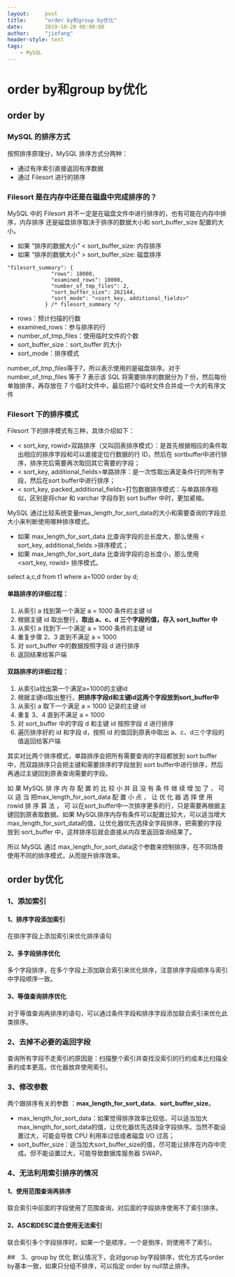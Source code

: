```yaml
---
layout:     post
title:      "order by和group by优化"
date:       2019-10-28 00:00:00
author:     "jiefang"
header-style: text
tags:
    - MySQL
---
```

# order by和group by优化

## order by

### MySQL 的排序方式
按照排序原理分，MySQL 排序方式分两种：
- 通过有序索引直接返回有序数据
- 通过 Filesort 进行的排序
### Filesort 是在内存中还是在磁盘中完成排序的？

MySQL 中的 Filesort 并不一定是在磁盘文件中进行排序的，也有可能在内存中排序，内存排序
还是磁盘排序取决于排序的数据大小和 sort_buffer_size 配置的大小。
- 如果 “排序的数据大小” < sort_buffer_size: 内存排序
- 如果 “排序的数据大小” > sort_buffer_size: 磁盘排序

```
"filesort_summary": {
              "rows": 10000,
              "examined_rows": 10000,
              "number_of_tmp_files": 2,
              "sort_buffer_size": 262144,
              "sort_mode": "<sort_key, additional_fields>"
            } /* filesort_summary */
```
- rows：预计扫描的行数
- examined_rows：参与排序的行
- number_of_tmp_files：使用临时文件的个数
- sort_buffer_size：sort_buffer 的大小
- sort_mode：排序模式

number_of_tmp_files等于7，所以表示使用的是磁盘排序。对于number_of_tmp_files 等于 7 表示该 SQL 将需要排序的数据分为 7 份，然后每份单独排序，再存放在 7 个临时文件中，最后把7个临时文件合并成一个大的有序文件
### Filesort 下的排序模式
Filesort 下的排序模式有三种，具体介绍如下：
- < sort_key, rowid>双路排序（又叫回表排序模式）：是首先根据相应的条件取出相应的排序字段和可以直接定位行数据的行 ID，然后在 sortbuffer中进行排序，排序完后需要再次取回其它需要的字段；
- < sort_key, additional_fields>单路排序：是一次性取出满足条件行的所有字段，然后在sort buffer中进行排序；
- < sort_key, packed_additional_fields>打包数据排序模式：与单路排序相似，区别是将char 和 varchar 字段存到 sort buffer 中时，更加紧缩。

MySQL 通过比较系统变量max_length_for_sort_data的大小和需要查询的字段总大小来判断使用哪种排序模式。
- 如果 max_length_for_sort_data 比查询字段的总长度大，那么使用 < sort_key,
additional_fields >排序模式；
- 如果 max_length_for_sort_data 比查询字段的总长度小，那么使用 <sort_key, rowid> 排序模式。

 select a,c,d from t1 where a=1000 order by d;
 #### 单路排序的详细过程：
1. 从索引 a 找到第一个满足 a = 1000 条件的主键 id
2. 根据主键 id 取出整行，**取出 a、c、d 三个字段的值，存入 sort_buffer 中**
3. 从索引 a 找到下一个满足 a = 1000 条件的主键 id
4. 重复步骤 2、3 直到不满足 a = 1000
5. 对 sort_buffer 中的数据按照字段 d 进行排序
6. 返回结果给客户端

#### 双路排序的详细过程：
1. 从索引a找出第一个满足a=1000的主键id
2. 根据主键id取出整行，**把排序字段d和主键id这两个字段放到sort_buffer中**
3. 从索引 a 取下一个满足 a = 1000 记录的主键 id
4. 重复 3、4 直到不满足 a = 1000
5. 对 sort_buffer 中的字段 d 和主键 id 按照字段 d 进行排序
6. 遍历排序好的 id 和字段 d，按照 id 的值回到原表中取出 a、c、d三个字段的值返回给客户端

其实对比两个排序模式，单路排序会把所有需要查询的字段都放到 sort buffer 中，而双路排序只会把主键和需要排序的字段放到 sort buffer中进行排序，然后再通过主键回到原表查询需要的字段。

如 果 MySQL 排 序 内 存 配 置 的 比 较 小 并 且 没 有 条 件 继 续 增 加 了 ， 可 以 适 当 把max_length_for_sort_data 配 置 小 点 ， 让 优 化 器 选 择 使 用 rowid 排 序 算 法 ， 可 以在sort_buffer中一次排序更多的行，只是需要再根据主键回到原表取数据。如果 MySQL排序内存有条件可以配置比较大，可以适当增大max_length_for_sort_data的值，让优化器优先选择全字段排序，把需要的字段放到 sort_buffer 中，这样排序后就会直接从内存里返回查询结果了。

所以 MySQL 通过 max_length_for_sort_data这个参数来控制排序，在不同场景使用不同的排序模式，从而提升排序效率。
## order by优化
### 1、添加索引
#### 1、排序字段添加索引
在排序字段上添加索引来优化排序语句
#### 2、多字段排序优化
多个字段排序，在多个字段上添加联合索引来优化排序，注意排序字段顺序与索引中字段顺序一致。
#### 3、等值查询排序优化
对于等值查询再排序的语句，可以通过条件字段和排序字段添加联合索引来优化此类排序。
###  2、去掉不必要的返回字段
查询所有字段不走索引的原因是：扫描整个索引并查找没索引的行的成本比扫描全表的成本更高，优化器放弃使用索引。

###  3、修改参数
两个跟排序有关的参数 ：**max_length_for_sort_data**、**sort_buffer_size**。
- max_length_for_sort_data：如果觉得排序效率比较低，可以适当加大
max_length_for_sort_data的值，让优化器优先选择全字段排序。当然不能设置过大，可能会导致 CPU 利用率过低或者磁盘 I/O 过高；
- sort_buffer_size：适当加大sort_buffer_size的值，尽可能让排序在内存中完成。但不能设置过大，可能导致数据库服务器 SWAP。

### 4、无法利用索引排序的情况
#### 1、使用范围查询再排序
联合索引中前面的字段使用了范围查询，对后面的字段排序使用不了索引排序。
#### 2、ASC和DESC混合使用无法索引
联合索引多个字段排序时，如果一个是顺序，一个是倒序，则使用不了索引。

##　3、group by 优化
默认情况下，会对gorup by字段排序，优化方式与order by基本一致，如果只分组不排序，可以指定 order by null禁止排序。